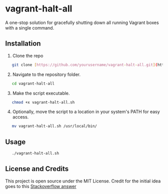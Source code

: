 # vagrant-halt-all
A one-stop solution for gracefully shutting down all running Vagrant boxes with a single command.

## Installation 

1. Clone the repo
```bash
   git clone [https://github.com/yourusername/vagrant-halt-all.git](https://github.com/HubbeDev/vagrant-halt-all)
```
2. Navigate to the repository folder.
```bash
   cd vagrant-halt-all
```
3. Make the script executable.
```bash
   chmod +x vagrant-halt-all.sh
```
4. Optionally, move the script to a location in your system's PATH for easy access.
```bash
   mv vagrant-halt-all.sh /usr/local/bin/
```

## Usage
```bash
   ./vagrant-halt-all.sh
```

## License and Credits
This project is open source under the MIT License. Credit for the initial idea goes to this [Stackoverflow answer](https://askubuntu.com/a/617585) 

